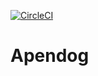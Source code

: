 [![CircleCI](https://circleci.com/gh/Apendog/Apendog.svg?style=shield&circle-token=:circle-token)](https://circleci.com/gh/Apendog/Apendog)
# Apendog                                                                                                                

